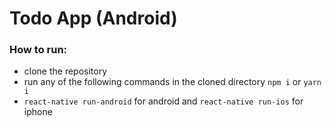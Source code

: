 # Todo App (Android)

### How to run:
- clone the repository
- run any of the following commands in the cloned directory `npm i` or `yarn i`
- `react-native run-android` for android and `react-native run-ios` for iphone
